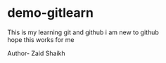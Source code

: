 # demo-gitlearn
This is my learning git and github
i am new to github <br> hope this works for me

Author- Zaid Shaikh